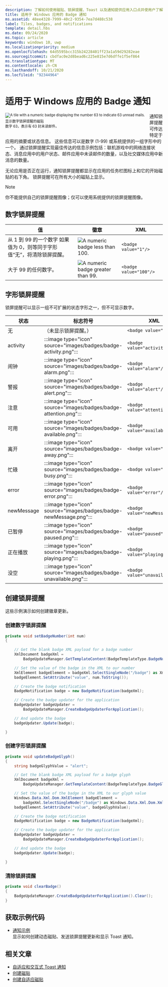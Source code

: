 ```yaml
---
description: 了解如何使用磁贴、锁屏提醒、Toast 以及通知提供应用入口点并使用户了解最新信息。
title: 适用于 Windows 应用的 Badge 通知
ms.assetid: 48ee4328-7999-40c2-9354-7ea7d488c538
label: Tiles, badges, and notifications
template: detail.hbs
ms.date: 09/24/2020
ms.topic: article
keywords: windows 10, uwp
ms.localizationpriority: medium
ms.openlocfilehash: 64d5595bcc315b24228401ff23a1a59d29282eae
ms.sourcegitcommit: cbdfac0e2d8bead6c225e815e7d6dffe1f5ef864
ms.translationtype: MT
ms.contentlocale: zh-CN
ms.lasthandoff: 10/21/2020
ms.locfileid: "92344964"
---
```

# <a name="badge-notifications-for-windows-apps"></a>适用于 Windows 应用的 Badge 通知

 

<div style="float:left; font-size:80%; text-align:left; margin: 0px 15px 15px 0px;">
<img src="images/badge-example.png" alt="A tile with a numeric badge displaying the number 63 to indicate 63 unread mails." style="padding-bottom:0.0em; margin-bottom: 2px" /><br/>显示数字锁屏提醒的磁贴<br/> 数字 63，表示有 63 封未读邮件。</div>

通知锁屏提醒可传达特定于应用的摘要或状态信息。 这些信息可以是数字 (1-99) 或系统提供的一组字形中的一个。 通过锁屏提醒实现最佳传达的信息示例包括：联机游戏中的网络连接状态、消息应用中的用户状态、邮件应用中未读邮件的数量，以及社交媒体应用中新消息的数量。 

无论应用是否正在运行，通知锁屏提醒都显示在应用的任务栏图标上和它的开始磁贴的右下角。 锁屏提醒可在所有大小的磁贴上显示。  

> [!NOTE]
> 你不能提供自己的锁屏提醒图像；仅可以使用系统提供的锁屏提醒图像。


## <a name="numeric-badges"></a>数字锁屏提醒

值 | 徽章 | XML
--|--|--
从 1 到 99 的一个数字 如果值为 0，则等同于字形值“无”，将清除锁屏提醒。 | <img src="images/badges/badge-numeric.png" alt="A numeric badge less than 100." /> | `<badge value="1"/>`
大于 99 的任何数字。 | <img src="images/badges/badge-numeric-greater.png" alt="A numeric badge greater than 99." /></td> | `<badge value="100"/>`

## <a name="glyph-badges"></a>字形锁屏提醒
锁屏提醒可以显示一组不可扩展的状态字形之一，但不可显示数字。 

状态 | 标志符号 | XML
--|--|--
无 | （未显示锁屏提醒。） | `<badge value="none"/>`
activity | :::image type="icon" source="images/badges/badge-activity.png"::: | `<badge value="activity"/>`
闹钟 | :::image type="icon" source="images/badges/badge-alarm.png"::: | `<badge value="alarm"/>`
警报 | :::image type="icon" source="images/badges/badge-alert.png"::: | `<badge value="alert"/>`
注意 | :::image type="icon" source="images/badges/badge-attention.png"::: | `<badge value="attention"/>`
可用 | :::image type="icon" source="images/badges/badge-available.png"::: | `<badge value="available"/>`
离开 | :::image type="icon" source="images/badges/badge-away.png"::: | `<badge value="away"/>`
忙碌 | :::image type="icon" source="images/badges/badge-busy.png"::: | `<badge value="busy"/>`
error | :::image type="icon" source="images/badges/badge-error.png"::: | `<badge value="error"/>`
newMessage | :::image type="icon" source="images/badges/badge-newMessage.png"::: | `<badge value="newMessage"/>`
已暂停 | :::image type="icon" source="images/badges/badge-paused.png"::: | `<badge value="paused"/>`
正在播放 | :::image type="icon" source="images/badges/badge-playing.png"::: | `<badge value="playing"/>`
没空 | :::image type="icon" source="images/badges/badge-unavailable.png"::: | `<badge value="unavailable"/>`</td>

## <a name="create-a-badge"></a>创建锁屏提醒

这些示例演示如何创建徽章更新。

### <a name="create-a-numeric-badge"></a>创建数字锁屏提醒

````csharp
private void setBadgeNumber(int num)
{

    // Get the blank badge XML payload for a badge number
    XmlDocument badgeXml = 
        BadgeUpdateManager.GetTemplateContent(BadgeTemplateType.BadgeNumber);

    // Set the value of the badge in the XML to our number
    XmlElement badgeElement = badgeXml.SelectSingleNode("/badge") as XmlElement;
    badgeElement.SetAttribute("value", num.ToString());

    // Create the badge notification
    BadgeNotification badge = new BadgeNotification(badgeXml);

    // Create the badge updater for the application
    BadgeUpdater badgeUpdater = 
        BadgeUpdateManager.CreateBadgeUpdaterForApplication();

    // And update the badge
    badgeUpdater.Update(badge);

}
````

### <a name="create-a-glyph-badge"></a>创建字形锁屏提醒
````csharp
private void updateBadgeGlyph()
{
    string badgeGlyphValue = "alert";

    // Get the blank badge XML payload for a badge glyph
    XmlDocument badgeXml = 
        BadgeUpdateManager.GetTemplateContent(BadgeTemplateType.BadgeGlyph);

    // Set the value of the badge in the XML to our glyph value
    Windows.Data.Xml.Dom.XmlElement badgeElement = 
        badgeXml.SelectSingleNode("/badge") as Windows.Data.Xml.Dom.XmlElement;
    badgeElement.SetAttribute("value", badgeGlyphValue);

    // Create the badge notification
    BadgeNotification badge = new BadgeNotification(badgeXml);

    // Create the badge updater for the application
    BadgeUpdater badgeUpdater = 
        BadgeUpdateManager.CreateBadgeUpdaterForApplication();

    // And update the badge
    badgeUpdater.Update(badge);

}
````

### <a name="clear-a-badge"></a>清除锁屏提醒

````csharp
private void clearBadge()
{
    BadgeUpdateManager.CreateBadgeUpdaterForApplication().Clear();
}
````

## <a name="get-the-sample-code"></a>获取示例代码

* [通知示例](https://github.com/Microsoft/Windows-universal-samples/tree/master/Samples/Notifications)<br/> 显示如何创建动态磁贴、发送锁屏提醒更新和显示 Toast 通知。 

## <a name="related-articles"></a>相关文章

* [自适应和交互式 Toast 通知](adaptive-interactive-toasts.md)
* [创建磁贴](creating-tiles.md)
* [创建自适应磁贴](create-adaptive-tiles.md)
